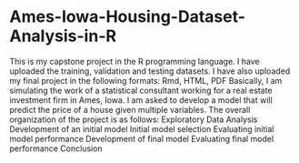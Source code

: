 # Ames-Iowa-Housing-Dataset-Analysis-in-R
This is my capstone project in the R programming language.
I have uploaded the training, validation and testing datasets. I have also uploaded my final project in the following formats: Rmd, HTML, PDF
Basically, I am simulating the work of a statistical consultant working for a real estate investment firm in Ames, Iowa. I am asked to develop a model that will predict the price of a house given multiple variables.
The overall organization of the project is as follows:
Exploratory Data Analysis
Development of an initial model
Initial model selection
Evaluating initial model performance
Development of final model
Evaluating final model performance
Conclusion
